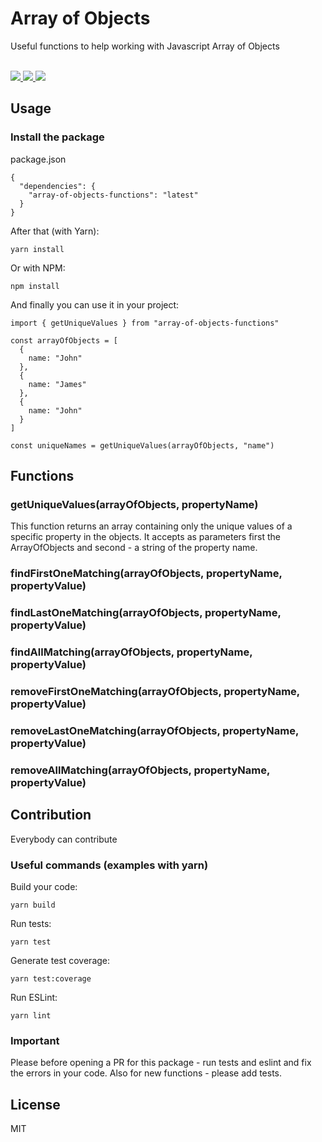 # Array of Objects

Useful functions to help working with Javascript Array of Objects

<br />

<a href="https://www.npmjs.com/package/array-of-objects-functions">
  <img src="https://camo.githubusercontent.com/890acbdcb87868b382af9a4b1fac507b9659d9bf/68747470733a2f2f696d672e736869656c64732e696f2f62616467652f6c6963656e73652d4d49542d626c75652e737667" />
</a>

<a href="https://www.npmjs.com/package/array-of-objects-functions">
  <img src="https://camo.githubusercontent.com/cf80a63dc680fa3e0d2f6b729fea1a0a14ae5a1e/68747470733a2f2f696d672e736869656c64732e696f2f62616467652f436f7665726167652d3130302532352d627269676874677265656e2e737667" />
</a>

<a href="https://www.npmjs.com/package/array-of-objects-functions">
  <img src="https://camo.githubusercontent.com/d4e0f63e9613ee474a7dfdc23c240b9795712c96/68747470733a2f2f696d672e736869656c64732e696f2f62616467652f5052732d77656c636f6d652d627269676874677265656e2e737667" />
</a>

## Usage

### Install the package

package.json
```
{
  "dependencies": {
    "array-of-objects-functions": "latest"
  }
}
```

After that (with Yarn):
```
yarn install
```

Or with NPM:
```
npm install
```

And finally you can use it in your project:
```
import { getUniqueValues } from "array-of-objects-functions"

const arrayOfObjects = [
  {
    name: "John"
  },
  {
    name: "James"
  },
  {
    name: "John"
  }
]

const uniqueNames = getUniqueValues(arrayOfObjects, "name")
```

## Functions

### getUniqueValues(arrayOfObjects, propertyName)

This function returns an array containing only the unique values of a specific property in the objects. It accepts as parameters first the ArrayOfObjects and second - a string of the property name.

### findFirstOneMatching(arrayOfObjects, propertyName, propertyValue)

### findLastOneMatching(arrayOfObjects, propertyName, propertyValue)

### findAllMatching(arrayOfObjects, propertyName, propertyValue)

### removeFirstOneMatching(arrayOfObjects, propertyName, propertyValue)

### removeLastOneMatching(arrayOfObjects, propertyName, propertyValue)

### removeAllMatching(arrayOfObjects, propertyName, propertyValue)

## Contribution

Everybody can contribute

### Useful commands (examples with yarn)

Build your code:
```
yarn build
```

Run tests:
```
yarn test
```

Generate test coverage:
```
yarn test:coverage
```

Run ESLint:
```
yarn lint
```

### Important

Please before opening a PR for this package - run tests and eslint and fix the errors in your code.
Also for new functions - please add tests.

## License

MIT